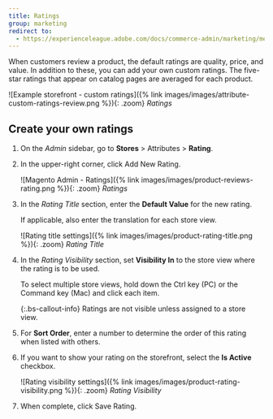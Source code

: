 ```yaml
---
title: Ratings
group: marketing
redirect to:
  - https://experienceleague.adobe.com/docs/commerce-admin/marketing/merchandising/product-reviews/product-reviews.html
---
```


When customers review a product, the default ratings are quality, price, and value. In addition to these, you can add your own custom ratings. The five-star ratings that appear on catalog pages are averaged for each product.

![Example storefront - custom ratings]({% link images/images/attribute-custom-ratings-review.png %}){: .zoom}
_Ratings_

## Create your own ratings

1. On the _Admin_ sidebar, go to **Stores** > Attributes > **Rating**.

1. In the upper-right corner, click <span class="btn">Add New Rating</span>.

    ![Magento Admin - Ratings]({% link images/images/product-reviews-rating.png %}){: .zoom}
    _Ratings_

1. In the _Rating Title_ section, enter the **Default Value** for the new rating.

   If applicable, also enter the translation for each store view.

    ![Rating title settings]({% link images/images/product-rating-title.png %}){: .zoom}
    _Rating Title_

1. In the _Rating Visibility_ section, set **Visibility In** to the store view where the rating is to be used.

   To select multiple store views, hold down the Ctrl key (PC) or the Command key (Mac) and click each item.

   {:.bs-callout-info}
   Ratings are not visible unless assigned to a store view.

1. For **Sort Order**, enter a number to determine the order of this rating when listed with others.

1. If you want to show your rating on the storefront, select the **Is Active** checkbox.

    ![Rating visibility settings]({% link images/images/product-rating-visibility.png %}){: .zoom}
    _Rating Visibility_

1. When complete, click <span class="btn">Save Rating</span>.

